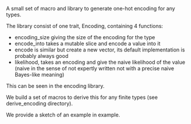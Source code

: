 A small set of macro and library to generate one-hot encoding for any types. 

The library consist of one trait, Encoding, containing 4 functions:
- encoding_size giving the size of the encoding for the type
- encode_into takes a mutable slice and encode a value into it
- encode is similar but create a new vector, its default implementation is probably always good
- likelihood, takes an encoding and give the naive likelihood of the value (naive in the sense of not expertly written not with a precise naive Bayes-like meaning)

This can be seen in the encoding library.

We build a set of macros to derive this for any finite types (see derive_encoding directory).

We provide a sketch of an example in example.